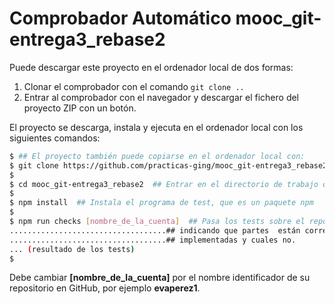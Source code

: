 # Comprobador Automático mooc_git-entrega3_rebase2

Puede descargar este proyecto en el ordenador local de dos formas:
1. Clonar el  comprobador con el comando `git clone ..`
2. Entrar al  comprobador con el navegador y descargar el fichero del proyecto ZIP con un botón.

El proyecto se descarga, instala y ejecuta en el ordenador local con los siguientes comandos:

```sh
$ ## El proyecto también puede copiarse en el ordenador local con:
$ git clone https://github.com/practicas-ging/mooc_git-entrega3_rebase2
$
$ cd mooc_git-entrega3_rebase2  ## Entrar en el directorio de trabajo del programa de test
$
$ npm install  ## Instala el programa de test, que es un paquete npm
$
$ npm run checks [nombre_de_la_cuenta]  ## Pasa los tests sobre el repositorio en github
...................................## indicando que partes  están correctamente
...................................## implementadas y cuales no.
... (resultado de los tests)
$
```

Debe cambiar **\[nombre_de_la_cuenta]** por el nombre identificador de su repositorio en GitHub, por
ejemplo **evaperez1**.